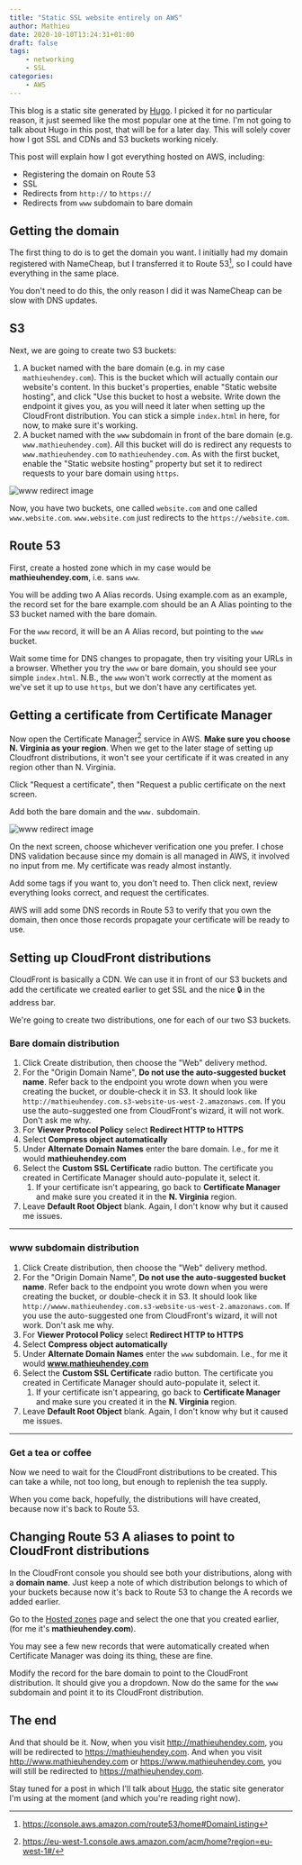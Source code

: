 ```yaml
---
title: "Static SSL website entirely on AWS"
author: Mathieu
date: 2020-10-10T13:24:31+01:00
draft: false
tags:
    - networking
    - SSL
categories:
    - AWS
---
```


This blog is a static site generated by [Hugo](https://gohugo.io/). I picked it
for no particular reason, it just seemed like the most popular one at the time.
I'm not going to talk about Hugo in this post, that will be for a later day.
This will solely cover how I got SSL and CDNs and S3 buckets working nicely.

This post will explain how I got everything hosted on AWS, including:

* Registering the domain on Route 53
* SSL
* Redirects from `http://` to  `https://`
* Redirects from `www` subdomain to bare domain

## Getting the domain

The first thing to do is to get the domain you want. I initially had my domain
registered with NameCheap, but I transferred it to Route 53[^1], so I could have
everything in the same place.

You don't need to do this, the only reason I did it was NameCheap can be slow
with DNS updates.

## S3

Next, we are going to create two S3 buckets:

1. A bucket named with the bare domain (e.g. in my case `mathieuhendey.com`).
    This is the bucket which will actually contain our website's content. In
    this bucket's properties, enable "Static website hosting", and click "Use
    this bucket to host a website. Write down the endpoint it gives you, as you
    will need it later when setting up the CloudFront distribution. You can
    stick a simple `index.html` in here, for now, to make sure it's working.
2. A bucket named with the `www` subdomain in front of the bare domain (e.g.
    `www.mathieuhendey.com`). All this bucket will do is redirect any requests
    to `www.mathieuhendey.com` to `mathieuhendey.com`. As with the first bucket,
    enable the "Static website hosting" property but set it to redirect requests
    to your bare domain using `https`.

![www redirect image](/img/www_redirect.png)

Now, you have two buckets, one called `website.com` and one called
`www.website.com`. `www.website.com` just redirects to the
`https://website.com`.

## Route 53

First, create a hosted zone which in my case would be **mathieuhendey.com**,
i.e. sans `www`.

You will be adding two A Alias records. Using example.com as an example, the
record set for the bare example.com should be an A Alias pointing to the S3
bucket named with the bare domain.

For the `www` record, it will be an A Alias record, but pointing to the `www`
bucket.

Wait some time for DNS changes to propagate, then try visiting your URLs in a
browser. Whether you try the `www` or bare domain, you should see your simple
`index.html`. N.B., the `www` won't work correctly at the moment as we've set it
up to use `https`, but we don't have any certificates yet.

## Getting a certificate from Certificate Manager

Now open the Certificate Manager[^2] service in AWS. **Make sure you choose N.
Virginia as your region**. When we get to the later stage of setting up
Cloudfront distributions, it won't see your certificate if it was created in any
region other than N. Virginia.

Click "Request a certificate", then "Request a public certificate on the next
screen.

Add both the bare domain and the `www.` subdomain.

![www redirect image](/img/certificate_domain_names.png)

On the next screen, choose whichever verification one you prefer. I chose DNS
validation because since my domain is all managed in AWS, it involved no input
from me. My certificate was ready almost instantly.

Add some tags if you want to, you don't need to. Then click next, review
everything looks correct, and request the certificates.

AWS will add some DNS records in Route 53 to verify that you own the domain,
then once those records propagate your certificate will be ready to use.

## Setting up CloudFront distributions

CloudFront is basically a CDN. We can use it in front of our S3 buckets and add
the certificate we created earlier to get SSL and the nice :lock: in the address
bar.

We're going to create two distributions, one for each of our two S3 buckets.

### Bare domain distribution

1. Click Create distribution, then choose the "Web" delivery method.
2. For the "Origin Domain Name", **Do not use the auto-suggested bucket name**.
   Refer back to the endpoint you wrote down when you were creating the bucket,
   or double-check it in S3. It should look like
   `http://mathieuhendey.com.s3-website-us-west-2.amazonaws.com`. If you use the
   auto-suggested one from CloudFront's wizard, it will not work. Don't ask me
   why.
3. For **Viewer Protocol Policy** select **Redirect HTTP to HTTPS**
4. Select **Compress object automatically**
5. Under **Alternate Domain Names** enter the bare domain. I.e., for me it would
   **mathieuhendey.com**
6. Select the **Custom SSL Certificate** radio button. The certificate you
    created in Certificate Manager should auto-populate it, select it.
    1. If your certificate isn't appearing, go back to **Certificate Manager**
       and make sure you created it in the **N. Virginia** region.
7. Leave **Default Root Object** blank. Again, I don't know why but it caused me
   issues.

---

### www subdomain distribution

1. Click Create distribution, then choose the "Web" delivery method.
2. For the "Origin Domain Name", **Do not use the auto-suggested bucket name**.
   Refer back to the endpoint you wrote down when you were creating the bucket,
   or double-check it in S3. It should look like
   `http://wwww.mathieuhendey.com.s3-website-us-west-2.amazonaws.com`. If you
   use the auto-suggested one from CloudFront's wizard, it will not work. Don't
   ask me why.
3. For **Viewer Protocol Policy** select **Redirect HTTP to HTTPS**
4. Select **Compress object automatically**
5. Under **Alternate Domain Names** enter the `www` subdomain. I.e., for me it
   would **www.mathieuhendey.com**
6. Select the **Custom SSL Certificate** radio button. The certificate you
    created in Certificate Manager should auto-populate it, select it.
    1. If your certificate isn't appearing, go back to **Certificate Manager**
       and make sure you created it in the **N. Virginia** region.
7. Leave **Default Root Object** blank. Again, I don't know why but it caused me
   issues.

---

### Get a tea or coffee

Now we need to wait for the CloudFront distributions to be created. This can
take a while, not too long, but enough to replenish the tea supply.

When you come back, hopefully, the distributions will have created, because now
it's back to Route 53.

## Changing Route 53 A aliases to point to CloudFront distributions

In the CloudFront console you should see both your distributions, along with a
**domain name**. Just keep a note of which distribution belongs to which of your
buckets because now it's back to Route 53 to change the A records we added
earlier.

Go to the [Hosted zones](https://console.aws.amazon.com/route53/v2/hostedzones#)
page and select the one that you created earlier, (for me it's
**mathieuhendey.com**).

You may see a few new records that were automatically created when Certificate
Manager was doing its thing, these are fine.

Modify the record for the bare domain to point to the CloudFront distribution.
It should give you a dropdown. Now do the same for the `www` subdomain and point
it to its CloudFront distribution.

## The end

And that should be it. Now, when you visit <http://mathieuhendey.com>, you will
be redirected to <https://mathieuhendey.com>. And when you visit
<http://www.mathieuhendey.com> or <https://www.mathieuhendey.com>, you will
still be redirected to <https://mathieuhendey.com>.

Stay tuned for a post in which I'll talk about [Hugo](https://gohugo.io/), the
static site generator I'm using at the moment (and which you're reading right
now).

[^1]: https://console.aws.amazon.com/route53/home#DomainListing
[^2]: https://eu-west-1.console.aws.amazon.com/acm/home?region=eu-west-1#/
